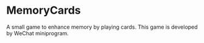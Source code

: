 # MemoryCards
A small game to enhance memory by playing cards.
This game is developed by WeChat miniprogram.
